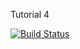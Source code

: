 Tutorial 4

[![Build Status](https://travis-ci.com/simon-waters/251-tutorial5.svg?token=cMndFtWZKjkmmqhg9J7Z&branch=master)](https://travis-ci.com/simon-waters/251-tutorial5)
